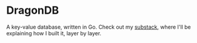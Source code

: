 # DragonDB
A key-value database, written in Go.
Check out my [substack](https://adarshkmt.substack.com/s/building-a-database), where I'll be explaining how I built it, layer by layer.
